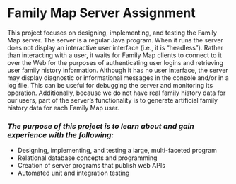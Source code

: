 # Family Map Server Assignment

This project focuses on designing, implementing, and testing the Family Map server.  The server is a regular Java program.  When it runs the server does not display an interactive user interface (i.e., it is “headless”).  Rather than interacting with a user, it waits for Family Map clients to connect to it over the Web for the purposes of authenticating user logins and retrieving user family history information.  Although it has no user interface, the server may display diagnostic or informational messages in the console and/or in a log file.  This can be useful for debugging the server and monitoring its operation.  Additionally, because we do not have real family history data for our users, part of the server’s functionality is to generate artificial family history data for each Family Map user.

### *The purpose of this project is to learn about and gain experience with the following:*
  - Designing, implementing, and testing a large, multi-faceted program
  - Relational database concepts and programming
  - Creation of server programs that publish web APIs
  - Automated unit and integration testing
